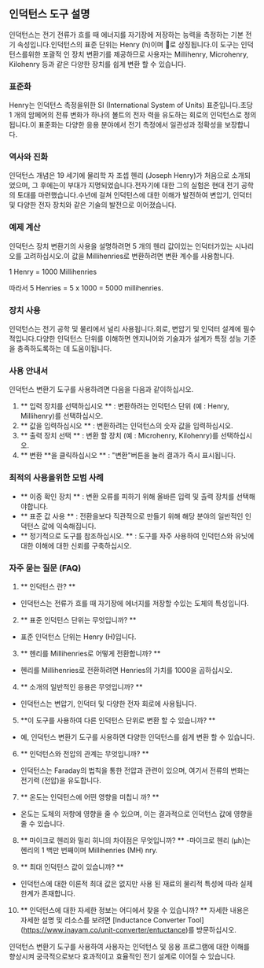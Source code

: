## 인덕턴스 도구 설명

인덕턴스는 전기 전류가 흐를 때 에너지를 자기장에 저장하는 능력을 측정하는 기본 전기 속성입니다.인덕턴스의 표준 단위는 Henry (h)이며 🔌로 상징됩니다.이 도구는 인덕턴스를위한 포괄적 인 장치 변환기를 제공하므로 사용자는 Millihenry, Microhenry, Kilohenry 등과 같은 다양한 장치를 쉽게 변환 할 수 있습니다.

### 표준화

Henry는 인덕턴스 측정을위한 SI (International System of Units) 표준입니다.초당 1 개의 암페어의 전류 변화가 하나의 볼트의 전자 력을 유도하는 회로의 인덕턴스로 정의됩니다.이 표준화는 다양한 응용 분야에서 전기 측정에서 일관성과 정확성을 보장합니다.

### 역사와 진화

인덕턴스 개념은 19 세기에 물리학 자 조셉 헨리 (Joseph Henry)가 처음으로 소개되었으며, 그 후에는이 부대가 지명되었습니다.전자기에 대한 그의 실험은 현대 전기 공학의 토대를 마련했습니다.수년에 걸쳐 인덕턴스에 대한 이해가 발전하여 변압기, 인덕터 및 다양한 전자 장치와 같은 기술의 발전으로 이어졌습니다.

### 예제 계산

인덕턴스 장치 변환기의 사용을 설명하려면 5 개의 헨리 값이있는 인덕터가있는 시나리오를 고려하십시오.이 값을 Millihenries로 변환하려면 변환 계수를 사용합니다.

1 Henry = 1000 Millihenries

따라서 5 Henries = 5 x 1000 = 5000 millihenries.

### 장치 사용

인덕턴스는 전기 공학 및 물리에서 널리 사용됩니다.회로, 변압기 및 인덕터 설계에 필수적입니다.다양한 인덕턴스 단위를 이해하면 엔지니어와 기술자가 설계가 특정 성능 기준을 충족하도록하는 데 도움이됩니다.

### 사용 안내서

인덕턴스 변환기 도구를 사용하려면 다음을 다음과 같이하십시오.

1. ** 입력 장치를 선택하십시오 ** : 변환하려는 인덕턴스 단위 (예 : Henry, Millihenry)를 선택하십시오.
2. ** 값을 입력하십시오 ** : 변환하려는 인덕턴스의 숫자 값을 입력하십시오.
3. ** 출력 장치 선택 ** : 변환 할 장치 (예 : Microhenry, Kilohenry)를 선택하십시오.
4. ** 변환 **을 클릭하십시오 ** : "변환"버튼을 눌러 결과가 즉시 표시됩니다.

### 최적의 사용을위한 모범 사례

- ** 이중 확인 장치 ** : 변환 오류를 피하기 위해 올바른 입력 및 출력 장치를 선택해야합니다.
- ** 표준 값 사용 ** : 전환을보다 직관적으로 만들기 위해 해당 분야의 일반적인 인덕턴스 값에 익숙해집니다.
- ** 정기적으로 도구를 참조하십시오. ** : 도구를 자주 사용하여 인덕턴스와 유닛에 대한 이해에 대한 신뢰를 구축하십시오.

### 자주 묻는 질문 (FAQ)

1. ** 인덕턴스 란? **
- 인덕턴스는 전류가 흐를 때 자기장에 에너지를 저장할 수있는 도체의 특성입니다.

2. ** 표준 인덕턴스 단위는 무엇입니까? **
- 표준 인덕턴스 단위는 Henry (H)입니다.

3. ** 헨리를 Millihenries로 어떻게 전환합니까? **
- 헨리를 Millihenries로 전환하려면 Henries의 가치를 1000을 곱하십시오.

4. ** 소개의 일반적인 응용은 무엇입니까? **
- 인덕턴스는 변압기, 인덕터 및 다양한 전자 회로에 사용됩니다.

5. **이 도구를 사용하여 다른 인덕턴스 단위로 변환 할 수 있습니까? **
- 예, 인덕턴스 변환기 도구를 사용하면 다양한 인덕턴스를 쉽게 변환 할 수 있습니다.

6. ** 인덕턴스와 전압의 관계는 무엇입니까? **
- 인덕턴스는 Faraday의 법칙을 통한 전압과 관련이 있으며, 여기서 전류의 변화는 전기력 (전압)을 유도합니다.

7. ** 온도는 인덕턴스에 어떤 영향을 미칩니 까? **
- 온도는 도체의 저항에 영향을 줄 수 있으며, 이는 결과적으로 인덕턴스 값에 영향을 줄 수 있습니다.

8. ** 마이크로 헨리와 밀리 히니의 차이점은 무엇입니까? **
-마이크로 헨리 (µh)는 헨리의 1 백만 번째이며 Millihenries (MH) nry.

9. ** 최대 인덕턴스 값이 있습니까? **
- 인덕턴스에 대한 이론적 최대 값은 없지만 사용 된 재료의 물리적 특성에 따라 실제 한계가 존재합니다.

10. ** 인덕턴스에 대한 자세한 정보는 어디에서 찾을 수 있습니까? **
자세한 내용은 자세한 설명 및 리소스를 보려면 [Inductance Converter Tool] (https://www.inayam.co/unit-converter/entuctance)를 방문하십시오.

인덕턴스 변환기 도구를 사용하여 사용자는 인덕턴스 및 응용 프로그램에 대한 이해를 향상시켜 궁극적으로보다 효과적이고 효율적인 전기 설계로 이어질 수 있습니다.